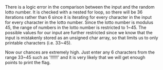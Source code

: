 There is a logic error in the comparison between the input and the random lotto number.
It is checked with a nested for loop, so there will be 36 iterations rather than 6 since it is iterating for every character in the input for every character in the lotto number.
Since the lotto number is modulus 45, the range of numbers in the lotto number is restricted to 1~45.
The possible values for our input are further restricted since we know that the input is mistakenly stored as an unsigned char array, so that limits us to only printable characters (i.e. 33~45).

Now our chances are extremely high. Just enter any 6 characters from the range 33~45 such as '!!!!!!' and it is very likely that we will get enough points to print the flag.
